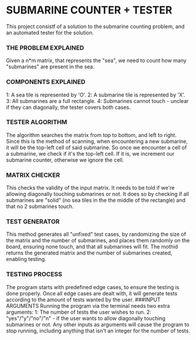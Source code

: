 # SUBMARINE COUNTER + TESTER

This project consistf of a solution to the submarine counting problem, and an automated tester for the solution.

### THE PROBLEM EXPLAINED
Given a n*m matrix, that represents the "sea", we need to count how many "submarines" are present in the sea.
### COMPONENTS EXPLAINED
  1: A sea tile is represented by 'O'.
  2: A submarine tile is represented by 'X'.
  3: All submarines are a full rectangle.
  4: Submarines cannot touch - unclear if they can diagonally, the tester covers both cases.
### TESTER ALGORITHM
The algorithm searches the matrix from top to bottom, and left to right. Since this is the method of scanning, when encountering a new submarine, it will be the top-left cell of said submarine. So once we encounter a cell of a submarine, we check if it's the top-left cell. If it is, we increment our submarine counter, otherwise we ignore the cell.
### MATRIX CHECKER
This checks the validity of the input matrix. It needs to be told if we're allowing diagonally touching submarines or not.
It does so by checking if all submarines are "solid" (no sea tiles in the the middle of the rectangle) and that no 2 submarines touch.
### TEST GENERATOR
This method generates all "unfixed" test cases, by randomizing the size of the matrix and the number of submarines, and places them randomly on the board, ensuring none touch, and that all submarines will fit. The mothid returns the generated matrix and the number of submarines created, enabling testing.
### TESTING PROCESS
The program starts with predefined edge cases, to ensure the testing is done properly. Once all edge cases are dealt with, it will generate tests according to the amount of tests wanted by the user.
###INPUT ARGUMENTS
Running the program via the terminal needs two extra arguments:
  1: The number of tests the user wishes to run.
  2: "yes"/"y"/"no"/"n" - if the user wants to allow diagonally touching submarines or not.
Any other inputs as arguments will cause the program to stop running, including anything that isn't an integer for the number of tests.
